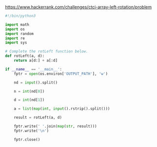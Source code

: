 https://www.hackerrank.com/challenges/ctci-array-left-rotation/problem

```python
#!/bin/python3

import math
import os
import random
import re
import sys

# Complete the rotLeft function below.
def rotLeft(a, d):
    return a[d:] + a[:d]

if __name__ == '__main__':
    fptr = open(os.environ['OUTPUT_PATH'], 'w')

    nd = input().split()

    n = int(nd[0])

    d = int(nd[1])

    a = list(map(int, input().rstrip().split()))

    result = rotLeft(a, d)

    fptr.write(' '.join(map(str, result)))
    fptr.write('\n')

    fptr.close()
```
